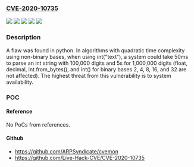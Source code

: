 ### [CVE-2020-10735](https://cve.mitre.org/cgi-bin/cvename.cgi?name=CVE-2020-10735)
![](https://img.shields.io/static/v1?label=Product&message=Red%20Hat%20Enterprise%20Linux%209&color=blue)
![](https://img.shields.io/static/v1?label=Product&message=Red%20Hat%20Software%20Collections%20for%20Red%20Hat%20Enterprise%20Linux%207&color=blue)
![](https://img.shields.io/static/v1?label=Version&message=!%200%3A3.8.14-1.el7%20&color=brighgreen)
![](https://img.shields.io/static/v1?label=Version&message=!%200%3A3.9.10-3.el9_0%20&color=brighgreen)
![](https://img.shields.io/static/v1?label=Vulnerability&message=Uncontrolled%20Resource%20Consumption&color=brighgreen)

### Description

A flaw was found in python. In algorithms with quadratic time complexity using non-binary bases, when using int("text"), a system could take 50ms to parse an int string with 100,000 digits and 5s for 1,000,000 digits (float, decimal, int.from_bytes(), and int() for binary bases 2, 4, 8, 16, and 32 are not affected). The highest threat from this vulnerability is to system availability.

### POC

#### Reference
No PoCs from references.

#### Github
- https://github.com/ARPSyndicate/cvemon
- https://github.com/Live-Hack-CVE/CVE-2020-10735


